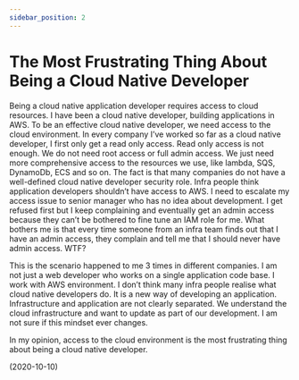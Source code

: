 ```yaml
---
sidebar_position: 2
---
```


# The Most Frustrating Thing About Being a Cloud Native Developer

Being a cloud native application developer requires access to cloud resources. I have been a cloud native developer, building applications in AWS. To be an effective cloud native developer, we need access to the cloud environment. In every company I’ve worked so far as a cloud native developer, I first only get a read only access. Read only access is not enough. We do not need root access or full admin access. We just need more comprehensive access to the resources we use, like lambda, SQS, DynamoDb, ECS and so on. The fact is that many companies do not have a well-defined cloud native developer security role. Infra people think application developers shouldn’t have access to AWS. I need to escalate my access issue to senior manager who has no idea about development. I get refused first but I keep complaining and eventually get an admin access because they can’t be bothered to fine tune an IAM role for me. What bothers me is that every time someone from an infra team finds out that I have an admin access, they complain and tell me that I should never have admin access. WTF?

This is the scenario happened to me 3 times in different companies. I am not just a web developer who works on a single application code base. I work with AWS environment. I don’t think many infra people realise what cloud native developers do. It is a new way of developing an application. Infrastructure and application are not clearly separated. We understand the cloud infrastructure and want to update as part of our development. I am not sure if this mindset ever changes.

In my opinion, access to the cloud environment is the most frustrating thing about being a cloud native developer.

(2020-10-10)

